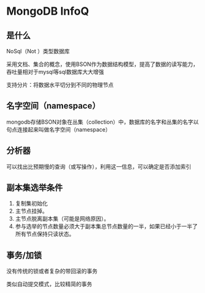 # MongoDB InfoQ

## 是什么

NoSql（Not ）类型数据库

采用文档、集合的概念，使用BSON作为数据结构模型，提高了数据的读写能力，吞吐量相对于mysql等sql数据库大大增强

支持分片：将数据水平切分到不同的物理节点

## 名字空间（namespace）

mongodb存储BSON对象在丛集（collection）中，数据库的名字和丛集的名字以句点连接起来叫做名字空间（namespace）

## 分析器

可以找出比预期慢的查询（或写操作），利用这一信息，可以确定是否添加索引

## 副本集选举条件

1. 复制集初始化
2. 主节点挂掉。
3. 主节点脱离副本集（可能是网络原因）。
4. 参与选举的节点数量必须大于副本集总节点数量的一半，如果已经小于一半了所有节点保持只读状态。 

## 事务/加锁

没有传统的锁或者复杂的带回滚的事务

类似自动提交模式，比较精简的事务

